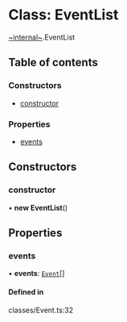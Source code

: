 # Class: EventList

[~internal~](../wiki/~internal~).EventList

## Table of contents

### Constructors

- [constructor](../wiki/~internal~.EventList#constructor)

### Properties

- [events](../wiki/~internal~.EventList#events)

## Constructors

### constructor

• **new EventList**()

## Properties

### events

• **events**: [`Event`](../wiki/~internal~.Event)[]

#### Defined in

classes/Event.ts:32

